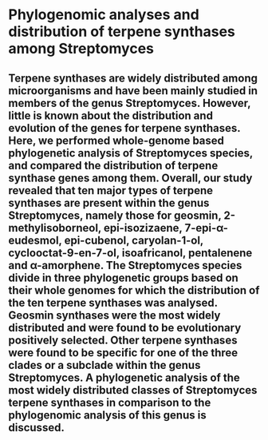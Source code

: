 # Phylogenomic analyses and distribution of terpene synthases among Streptomyces

## Terpene synthases are widely distributed among microorganisms and have been mainly studied in members of the genus Streptomyces. However, little is known about the distribution and evolution of the genes for terpene synthases. Here, we performed whole-genome based phylogenetic analysis of Streptomyces species, and compared the distribution of terpene synthase genes among them. Overall, our study revealed that ten major types of terpene synthases are present within the genus Streptomyces, namely those for geosmin, 2-methylisoborneol, epi-isozizaene, 7-epi-α-eudesmol, epi-cubenol, caryolan-1-ol, cyclooctat-9-en-7-ol, isoafricanol, pentalenene and α-amorphene. The Streptomyces species divide in three phylogenetic groups based on their whole genomes for which the distribution of the ten terpene synthases was analysed. Geosmin synthases were the most widely distributed and were found to be evolutionary positively selected. Other terpene synthases were found to be specific for one of the three clades or a subclade within the genus Streptomyces. A phylogenetic analysis of the most widely distributed classes of Streptomyces terpene synthases in comparison to the phylogenomic analysis of this genus is discussed.
